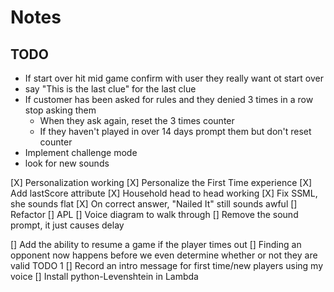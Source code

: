 # Notes

## TODO
* If start over hit mid game confirm with user they really want ot start over
* say "This is the last clue" for the last clue
* If customer has been asked for rules and they denied 3 times in a row stop asking them
  * When they ask again, reset the 3 times counter
  * If they haven't played in over 14 days prompt them but don't reset counter
* Implement challenge mode
* look for new sounds


[X] Personalization working
  [X] Personalize the First Time experience
[X] Add lastScore attribute
[X] Household head to head working
[X] Fix SSML, she sounds flat
  [X] On correct answer, "Nailed It" still sounds awful
[] Refactor
[] APL
[] Voice diagram to walk through
[] Remove the sound prompt, it just causes delay


[] Add the ability to resume a game if the player times out
[] Finding an opponent now happens before we even determine whether or not they are valid TODO 1
[] Record an intro message for first time/new players using my voice
[] Install python-Levenshtein in Lambda
